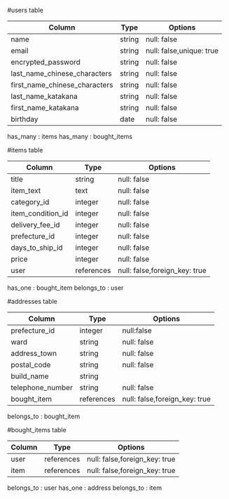 #users table

| Column   | Type       | Options                        |
| ------   | ---------- | ------------------------------ |
| name | string | null: false |
| email    | string | null: false,unique: true |
| encrypted_password | string | null: false |
| last_name_chinese_characters | string | null: false |
| first_name_chinese_characters | string | null: false |
| last_name_katakana | string | null: false |
| first_name_katakana | string | null: false |
| birthday | date | null: false |

has_many : items
has_many : bought_items

#items table

| Column | Type       |Options                          |
| ------ | ---------- | ------------------------------- |
| title  | string     | null: false |
| item_text | text |null: false |
| category_id | integer | null: false |
| item_condition_id | integer | null: false |
| delivery_fee_id | integer | null: false |
| prefecture_id | integer | null: false |
| days_to_ship_id | integer | null: false |
| price | integer | null: false |
| user | references | null: false,foreign_key: true |

has_one : bought_item
belongs_to : user

#addresses table

| Column | Type       |Options|
| ------ | ---------- | ----- |
| prefecture_id | integer | null:false |
| ward   | string | null: false |
| address_town | string | null: false |
| postal_code | string | null: false |
| build_name | string |  |
| telephone_number | string |null: false |
| bought_item | references | null: false,foreign_key: true |

belongs_to : bought_item

#bought_items table

| Column | Type       |Options|
| ------ | ---------- | ----- |
| user | references | null: false,foreign_key: true |
| item | references | null: false,foreign_key: true |

belongs_to : user
has_one : address
belongs_to : item